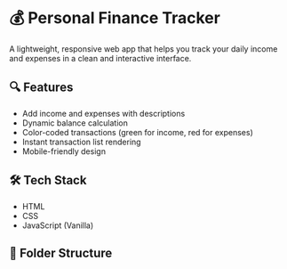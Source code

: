 # 💰 Personal Finance Tracker

A lightweight, responsive web app that helps you track your daily income and expenses in a clean and interactive interface.

## 🔍 Features

- Add income and expenses with descriptions
- Dynamic balance calculation
- Color-coded transactions (green for income, red for expenses)
- Instant transaction list rendering
- Mobile-friendly design

## 🛠 Tech Stack

- HTML
- CSS
- JavaScript (Vanilla)

## 📂 Folder Structure


